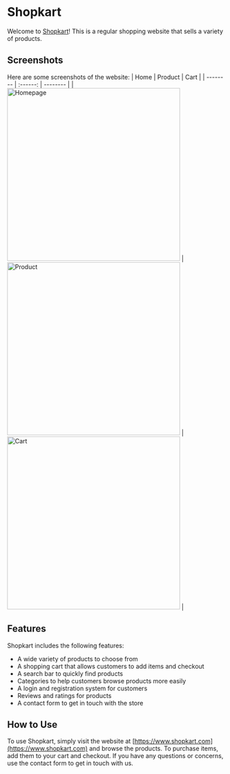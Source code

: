# Shopkart

Welcome to [Shopkart](https://zingy-toffee-20ab2c.netlify.app/)! This is a regular shopping website that sells a variety of products.

## Screenshots

Here are some screenshots of the website:
| Home | Product | Cart |
| -------- | :------: | -------- |
|<img src="https://i.ibb.co/chqyjG5/netlify-app.jpg" alt="Homepage" width="400"/> | <img src="https://i.ibb.co/nsT20TJ/Web-capture-11-3-2023-22318-zingy-toffee-20ab2c-netlify-app.jpg" alt="Product" width="400"/> |<img src="https://i.ibb.co/nsT20TJ/Web-capture-11-3-2023-22318-zingy-toffee-20ab2c-netlify-app.jpg" alt="Cart" width="400"/> |

## Features

Shopkart includes the following features:

- A wide variety of products to choose from
- A shopping cart that allows customers to add items and checkout
- A search bar to quickly find products
- Categories to help customers browse products more easily
- A login and registration system for customers
- Reviews and ratings for products
- A contact form to get in touch with the store

## How to Use

To use Shopkart, simply visit the website at [https://www.shopkart.com](https://www.shopkart.com) and browse the products. To purchase items, add them to your cart and checkout. If you have any questions or concerns, use the contact form to get in touch with us.
